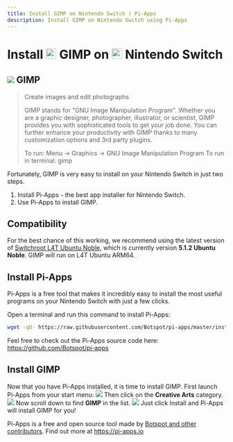 ```yaml
---
title: Install GIMP on Nintendo Switch | Pi-Apps
description: Install GIMP on Nintendo Switch using Pi-Apps
---
```

<div class="simple-install-content content">

# Install <img src="/img/app-icons/GIMP/icon-64.png" height=24> GIMP on <img src=/img/other-icons/switch-icon.svg height=24> Nintendo Switch

## <img src="/img/app-icons/GIMP/icon-64.png"> GIMP
> Create images and edit photographs
> 
> GIMP stands for "GNU Image Manipulation Program".
> Whether you are a graphic designer, photographer, illustrator, or scientist, GIMP provides you with sophisticated tools to get your job done. You can further enhance your productivity with GIMP thanks to many customization options and 3rd party plugins.
> 
> To run: Menu -> Graphics -> GNU Image Manipulation Program
> To run in terminal: gimp

Fortunately, GIMP is very easy to install on your Nintendo Switch in just two steps.
1. Install Pi-Apps - the best app installer for Nintendo Switch.
2. Use Pi-Apps to install GIMP.
</div>
<div class="simple-install-content content">

## Compatibility
For the best chance of this working, we recommend using the latest version of [Switchroot L4T Ubuntu Noble](https://wiki.switchroot.org/wiki/linux/l4t-ubuntu-noble-installation-guide), which is currently version **5.1.2 Ubuntu Noble**.
GIMP will run on L4T Ubuntu ARM64.
</div>
<div class="simple-install-content content">

## Install Pi-Apps

Pi-Apps is a free tool that makes it incredibly easy to install the most useful programs on your Nintendo Switch with just a few clicks.

Open a terminal and run this command to install Pi-Apps:
```bash
wget -qO- https://raw.githubusercontent.com/Botspot/pi-apps/master/install | bash
```
Feel free to check out the Pi-Apps source code here: https://github.com/Botspot/pi-apps
</div>
<div class="simple-install-content content">

## Install GIMP

Now that you have Pi-Apps installed, it is time to install GIMP.
First launch Pi-Apps from your start menu:
<img src="/img/start-menu.png">
Then click on the <b>Creative Arts</b> category.
<img src="/img/category-selections/Creative Arts.png">
Now scroll down to find <b>GIMP</b> in the list.
<img src="/img/app-icons/GIMP/app-selection.png">
Just click Install and Pi-Apps will install GIMP for you!
</div>
<div class="simple-install-content content">

Pi-Apps is a free and open source tool made by [Botspot and other contributors](/about/#contributors). Find out more at https://pi-apps.io
</div>
